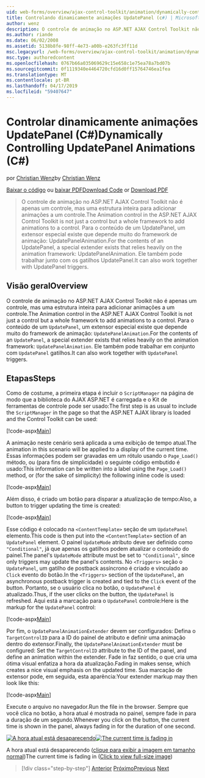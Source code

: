 ```yaml
---
uid: web-forms/overview/ajax-control-toolkit/animation/dynamically-controlling-updatepanel-animations-cs
title: Controlando dinamicamente animações UpdatePanel (c#) | Microsoft Docs
author: wenz
description: O controle de animação no ASP.NET AJAX Control Toolkit não é apenas um controle, mas uma estrutura inteira para adicionar animações a um controle. Para o conteúdo de um...
ms.author: riande
ms.date: 06/02/2008
ms.assetid: 5138b8fe-98ff-4e73-a00b-e263fc3ff11d
msc.legacyurl: /web-forms/overview/ajax-control-toolkit/animation/dynamically-controlling-updatepanel-animations-cs
msc.type: authoredcontent
ms.openlocfilehash: 0767b66a035069629c15e658c1e75ea78a7bd07b
ms.sourcegitcommit: 0f1119340e4464720cfd16d0ff15764746ea1fea
ms.translationtype: MT
ms.contentlocale: pt-BR
ms.lasthandoff: 04/17/2019
ms.locfileid: "59407647"
---
```

# <a name="dynamically-controlling-updatepanel-animations-c"></a><span data-ttu-id="f5edc-104">Controlar dinamicamente animações UpdatePanel (C#)</span><span class="sxs-lookup"><span data-stu-id="f5edc-104">Dynamically Controlling UpdatePanel Animations (C#)</span></span>

<span data-ttu-id="f5edc-105">por [Christian Wenz](https://github.com/wenz)</span><span class="sxs-lookup"><span data-stu-id="f5edc-105">by [Christian Wenz](https://github.com/wenz)</span></span>

<span data-ttu-id="f5edc-106">[Baixar o código](http://download.microsoft.com/download/9/3/f/93f8daea-bebd-4821-833b-95205389c7d0/UpdatePanelAnimation2.cs.zip) ou [baixar PDF](http://download.microsoft.com/download/b/6/a/b6ae89ee-df69-4c87-9bfb-ad1eb2b23373/updatepanelanimation2CS.pdf)</span><span class="sxs-lookup"><span data-stu-id="f5edc-106">[Download Code](http://download.microsoft.com/download/9/3/f/93f8daea-bebd-4821-833b-95205389c7d0/UpdatePanelAnimation2.cs.zip) or [Download PDF](http://download.microsoft.com/download/b/6/a/b6ae89ee-df69-4c87-9bfb-ad1eb2b23373/updatepanelanimation2CS.pdf)</span></span>

> <span data-ttu-id="f5edc-107">O controle de animação no ASP.NET AJAX Control Toolkit não é apenas um controle, mas uma estrutura inteira para adicionar animações a um controle.</span><span class="sxs-lookup"><span data-stu-id="f5edc-107">The Animation control in the ASP.NET AJAX Control Toolkit is not just a control but a whole framework to add animations to a control.</span></span> <span data-ttu-id="f5edc-108">Para o conteúdo de um UpdatePanel, um extensor especial existe que depende muito do framework de animação: UpdatePanelAnimation.</span><span class="sxs-lookup"><span data-stu-id="f5edc-108">For the contents of an UpdatePanel, a special extender exists that relies heavily on the animation framework: UpdatePanelAnimation.</span></span> <span data-ttu-id="f5edc-109">Ele também pode trabalhar junto com os gatilhos UpdatePanel.</span><span class="sxs-lookup"><span data-stu-id="f5edc-109">It can also work together with UpdatePanel triggers.</span></span>


## <a name="overview"></a><span data-ttu-id="f5edc-110">Visão geral</span><span class="sxs-lookup"><span data-stu-id="f5edc-110">Overview</span></span>

<span data-ttu-id="f5edc-111">O controle de animação no ASP.NET AJAX Control Toolkit não é apenas um controle, mas uma estrutura inteira para adicionar animações a um controle.</span><span class="sxs-lookup"><span data-stu-id="f5edc-111">The Animation control in the ASP.NET AJAX Control Toolkit is not just a control but a whole framework to add animations to a control.</span></span> <span data-ttu-id="f5edc-112">Para o conteúdo de um `UpdatePanel`, um extensor especial existe que depende muito do framework de animação: `UpdatePanelAnimation`.</span><span class="sxs-lookup"><span data-stu-id="f5edc-112">For the contents of an `UpdatePanel`, a special extender exists that relies heavily on the animation framework: `UpdatePanelAnimation`.</span></span> <span data-ttu-id="f5edc-113">Ele também pode trabalhar em conjunto com `UpdatePanel` gatilhos.</span><span class="sxs-lookup"><span data-stu-id="f5edc-113">It can also work together with `UpdatePanel` triggers.</span></span>

## <a name="steps"></a><span data-ttu-id="f5edc-114">Etapas</span><span class="sxs-lookup"><span data-stu-id="f5edc-114">Steps</span></span>

<span data-ttu-id="f5edc-115">Como de costume, a primeira etapa é incluir o `ScriptManager` na página de modo que a biblioteca do AJAX ASP.NET é carregada e o Kit de ferramentas de controle pode ser usado:</span><span class="sxs-lookup"><span data-stu-id="f5edc-115">The first step is as usual to include the `ScriptManager` in the page so that the ASP.NET AJAX library is loaded and the Control Toolkit can be used:</span></span>


[!code-aspx[Main](dynamically-controlling-updatepanel-animations-cs/samples/sample1.aspx)]

<span data-ttu-id="f5edc-116">A animação neste cenário será aplicada a uma exibição de tempo atual.</span><span class="sxs-lookup"><span data-stu-id="f5edc-116">The animation in this scenario will be applied to a display of the current time.</span></span> <span data-ttu-id="f5edc-117">Essas informações podem ser gravadas em um rótulo usando o `Page_Load()` método, ou (para fins de simplicidade) o seguinte código embutido é usado:</span><span class="sxs-lookup"><span data-stu-id="f5edc-117">This information can be written into a label using the `Page_Load()` method, or (for the sake of simplicity) the following inline code is used:</span></span>


[!code-aspx[Main](dynamically-controlling-updatepanel-animations-cs/samples/sample2.aspx)]

<span data-ttu-id="f5edc-118">Além disso, é criado um botão para disparar a atualização de tempo:</span><span class="sxs-lookup"><span data-stu-id="f5edc-118">Also, a button to trigger updating the time is created:</span></span>


[!code-aspx[Main](dynamically-controlling-updatepanel-animations-cs/samples/sample3.aspx)]

<span data-ttu-id="f5edc-119">Esse código é colocado na `<ContentTemplate>` seção de um `UpdatePanel` elemento.</span><span class="sxs-lookup"><span data-stu-id="f5edc-119">This code is then put into the `<ContentTemplate>` section of an `UpdatePanel` element.</span></span> <span data-ttu-id="f5edc-120">O painel `UpdateMode` atributo deve ser definido como `"Conditional"`, já que apenas os gatilhos podem atualizar o conteúdo do painel.</span><span class="sxs-lookup"><span data-stu-id="f5edc-120">The panel's `UpdateMode` attribute must be set to `"Conditional"`, since only triggers may update the panel's contents.</span></span> <span data-ttu-id="f5edc-121">No `<Triggers>` seção o `UpdatePanel`, um gatilho de postback assíncrono é criado e vinculado ao `Click` evento do botão.</span><span class="sxs-lookup"><span data-stu-id="f5edc-121">In the `<Triggers>` section of the `UpdatePanel`, an asynchronous postback trigger is created and tied to the `Click` event of the button.</span></span> <span data-ttu-id="f5edc-122">Portanto, se o usuário clica no botão, o `UpdatePanel` é atualizado.</span><span class="sxs-lookup"><span data-stu-id="f5edc-122">Thus, if the user clicks on the button, the `UpdatePanel` is refreshed.</span></span> <span data-ttu-id="f5edc-123">Aqui está a marcação para o `UpdatePanel` controle:</span><span class="sxs-lookup"><span data-stu-id="f5edc-123">Here is the markup for the `UpdatePanel` control:</span></span>


[!code-aspx[Main](dynamically-controlling-updatepanel-animations-cs/samples/sample4.aspx)]

<span data-ttu-id="f5edc-124">Por fim, o `UpdatePanelAnimationExtender` devem ser configurados: Defina o `TargetControlID` para a ID do painel de atributo e definir uma animação dentro do extensor.</span><span class="sxs-lookup"><span data-stu-id="f5edc-124">Finally, the `UpdatePanelAnimationExtender` must be configured: Set the `TargetControlID` attribute to the ID of the panel, and define an animation within the extender.</span></span> <span data-ttu-id="f5edc-125">Fade in faz sentido, o que cria uma ótima visual enfatiza a hora da atualização.</span><span class="sxs-lookup"><span data-stu-id="f5edc-125">Fading in makes sense, which creates a nice visual emphasis on the updated time.</span></span> <span data-ttu-id="f5edc-126">Sua marcação de extensor pode, em seguida, esta aparência:</span><span class="sxs-lookup"><span data-stu-id="f5edc-126">Your extender markup may then look like this:</span></span>


[!code-aspx[Main](dynamically-controlling-updatepanel-animations-cs/samples/sample5.aspx)]

<span data-ttu-id="f5edc-127">Execute o arquivo no navegador.</span><span class="sxs-lookup"><span data-stu-id="f5edc-127">Run the file in the browser.</span></span> <span data-ttu-id="f5edc-128">Sempre que você clica no botão, a hora atual é mostrada no painel, sempre fade in para a duração de um segundo.</span><span class="sxs-lookup"><span data-stu-id="f5edc-128">Whenever you click on the button, the current time is shown in the panel, always fading in for the duration of one second.</span></span>


<span data-ttu-id="f5edc-129">[![A hora atual está desaparecendo](dynamically-controlling-updatepanel-animations-cs/_static/image2.png)](dynamically-controlling-updatepanel-animations-cs/_static/image1.png)</span><span class="sxs-lookup"><span data-stu-id="f5edc-129">[![The current time is fading in](dynamically-controlling-updatepanel-animations-cs/_static/image2.png)](dynamically-controlling-updatepanel-animations-cs/_static/image1.png)</span></span>

<span data-ttu-id="f5edc-130">A hora atual está desaparecendo ([clique para exibir a imagem em tamanho normal](dynamically-controlling-updatepanel-animations-cs/_static/image3.png))</span><span class="sxs-lookup"><span data-stu-id="f5edc-130">The current time is fading in ([Click to view full-size image](dynamically-controlling-updatepanel-animations-cs/_static/image3.png))</span></span>

> [!div class="step-by-step"]
> <span data-ttu-id="f5edc-131">[Anterior](animating-an-updatepanel-control-cs.md)
> [Próximo](adding-animation-to-a-control-vb.md)</span><span class="sxs-lookup"><span data-stu-id="f5edc-131">[Previous](animating-an-updatepanel-control-cs.md)
[Next](adding-animation-to-a-control-vb.md)</span></span>
